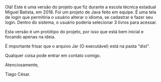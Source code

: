 Olá! Este é uma versão do projeto que fiz durante a escola técnica estadual Miguel Batista, em 2018. Foi um projeto de Java feito em equipe. É uma tela de login que permitiria o usuário alterar o idioma, se cadastrar e fazer seu login. Dentro do sistema, o usuário poderia selecionar 3 livros para acessar. 

Esta versão é um protótipo do projeto, por isso que está bem inicial e focando apenas na ideia.

É importante frisar que o arquivo Jar (O executável) está na pasta "dist".


Qualquer coisa pode entrar em contato comigo.

Atenciosamente,

Tiago César.
